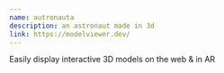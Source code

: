 ```yaml
---
name: autronauta
description: an astronaut made in 3d
link: https://modelviewer.dev/
---
```

Easily display interactive 3D models on the web & in AR
